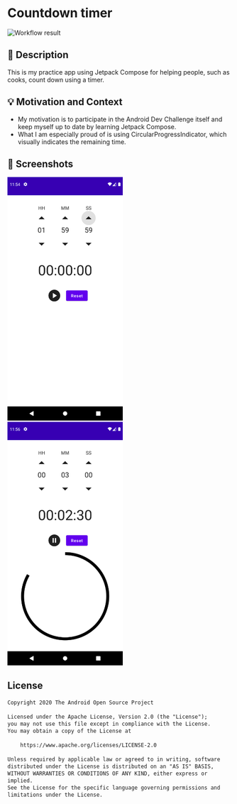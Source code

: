 # Countdown timer

<!--- Replace <OWNER> with your Github Username and <REPOSITORY> with the name of your repository. -->
<!--- You can find both of these in the url bar when you open your repository in github. -->
![Workflow result](https://github.com/tatsuyafujisaki/countdown-timer/workflows/Check/badge.svg)

## :scroll: Description
<!--- Describe your app in one or two sentences -->
This is my practice app using Jetpack Compose for helping people, such as cooks, count down using a timer.

## :bulb: Motivation and Context
<!--- Optionally point readers to interesting parts of your submission. -->
<!--- What are you especially proud of? -->
* My motivation is to participate in the Android Dev Challenge itself and keep myself up to date by learning Jetpack Compose.
* What I am especially proud of is using CircularProgressIndicator, which visually indicates the remaining time.

## :camera_flash: Screenshots
<!-- You can add more screenshots here if you like -->
<img src="/results/screenshot_1.png" width="260">&emsp;<img src="/results/screenshot_2.png" width="260">

## License
```
Copyright 2020 The Android Open Source Project

Licensed under the Apache License, Version 2.0 (the "License");
you may not use this file except in compliance with the License.
You may obtain a copy of the License at

    https://www.apache.org/licenses/LICENSE-2.0

Unless required by applicable law or agreed to in writing, software
distributed under the License is distributed on an "AS IS" BASIS,
WITHOUT WARRANTIES OR CONDITIONS OF ANY KIND, either express or implied.
See the License for the specific language governing permissions and
limitations under the License.
```
